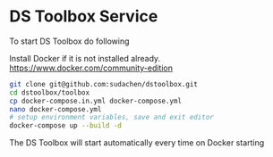 # DS Toolbox Service

To start DS Toolbox do following

Install Docker if it is not installed already.
https://www.docker.com/community-edition 

```sh
git clone git@github.com:sudachen/dstoolbox.git
cd dstoolbox/toolbox
cp docker-compose.in.yml docker-compose.yml
nano docker-compose.yml
# setup environment variables, save and exit editor
docker-compose up --build -d
````

The DS Toolbox will start automatically every time on Docker starting


